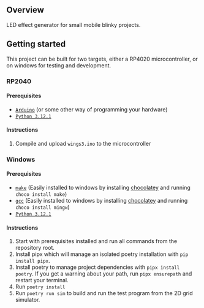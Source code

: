 ## Overview

LED effect generator for small mobile blinky projects.

## Getting started

This project can be built for two targets, either a RP4020 microcontroller, or on windows for testing and development.

### RP2040

#### Prerequisites

- [`Arduino`](https://www.arduino.cc/en/software) (or some other way of programming your hardware)
- [`Python 3.12.1`](https://www.python.org/downloads/)

#### Instructions

1. Compile and upload `wings3.ino` to the microcontroller

### Windows

#### Prerequisites

- [`make`](https://gnuwin32.sourceforge.net/packages/make.htm) (Easily installed to windows by installing [chocolatey](https://chocolatey.org/install) and running `choco install make`)
- [`gcc`](https://community.chocolatey.org/packages/mingw) (Easily installed to windows by installing [chocolatey](https://chocolatey.org/install) and running `choco install mingw`)
- [`Python 3.12.1`](https://www.python.org/downloads/)

#### Instructions

1. Start with prerequisites installed and run all commands from the repository root.
1. Install pipx which will manage an isolated poetry installation with `pip install pipx`.
1. Install poetry to manage project dependencies with `pipx install poetry`.
    If you get a warning about your path, run `pipx ensurepath` and restart your terminal.
1. Run `poetry install`
1. Run `poetry run sim` to build and run the test program from the 2D grid simulator.
